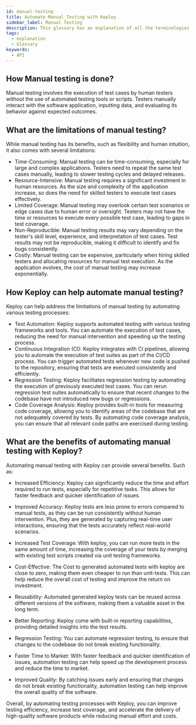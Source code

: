 ```yaml
---
id: manual-testing
title: Automate Manual Testing with Keploy
sidebar_label: Manual Testing
description: This glossary has an explanation of all the terminologies that beginners find difficult to understand at first glance.
tags:
  - explanation
  - Glossary
keywords:
  - API
---
```


## How Manual testing is done?

Manual testing involves the execution of test cases by human testers without the use of automated testing tools or scripts. Testers manually interact with the software application, inputting data, and evaluating its behavior against expected outcomes.

## What are the limitations of manual testing?

While manual testing has its benefits, such as flexibility and human intuition, it also comes with several limitations:

- Time-Consuming: Manual testing can be time-consuming, especially for large and complex applications. Testers need to repeat the same test cases manually, leading to slower testing cycles and delayed releases.
- Resource-Intensive: Manual testing requires a significant investment in human resources. As the size and complexity of the application increase, so does the need for skilled testers to execute test cases effectively.
- Limited Coverage: Manual testing may overlook certain test scenarios or edge cases due to human error or oversight. Testers may not have the time or resources to execute every possible test case, leading to gaps in test coverage.
- Non-Reproducible: Manual testing results may vary depending on the tester's skill level, experience, and interpretation of test cases. Test results may not be reproducible, making it difficult to identify and fix bugs consistently.
- Costly: Manual testing can be expensive, particularly when hiring skilled testers and allocating resources for manual test execution. As the application evolves, the cost of manual testing may increase exponentially.

## How Keploy can help automate manual testing?

Keploy can help address the limitations of manual testing by automating various testing processes:

- Test Automation: Keploy supports automated testing with various testing frameworks and tools. You can automate the execution of test cases, reducing the need for manual intervention and speeding up the testing process.
- Continuous Integration (CI): Keploy integrates with CI pipelines, allowing you to automate the execution of test suites as part of the CI/CD process. You can trigger automated tests whenever new code is pushed to the repository, ensuring that tests are executed consistently and efficiently.
- Regression Testing: Keploy facilitates regression testing by automating the execution of previously executed test cases. You can rerun regression test suites automatically to ensure that recent changes to the codebase have not introduced new bugs or regressions.
- Code Coverage Analysis: Keploy provides built-in tools for measuring code coverage, allowing you to identify areas of the codebase that are not adequately covered by tests. By automating code coverage analysis, you can ensure that all relevant code paths are exercised during testing.

## What are the benefits of automating manual testing with Keploy?

Automating manual testing with Keploy can provide several benefits. Such as:

- Increased Efficiency: Keploy can significantly reduce the time and effort required to run tests, especially for repetitive tasks. This allows for faster feedback and quicker identification of issues.

- Improved Accuracy: Keploy tests are less prone to errors compared to manual tests, as they can be run consistently without human intervention. Plus, they are generated by capturing real-time user interactions, ensuring that the tests accurately reflect real-world scenarios.

- Increased Test Coverage: With keploy, you can run more tests in the same amount of time, increasing the coverage of your tests by merging with existing test scripts created via unit testing frameworks.

- Cost-Effective: The Cost to generated automated tests with keploy are close to zero, making them even cheaper to run than unit-tests. This can help reduce the overall cost of testing and improve the return on investment.

- Reusability: Automated generated keploy tests can be reused across different versions of the software, making them a valuable asset in the long term.

- Better Reporting: Keploy come with built-in reporting capabilities, providing detailed insights into the test results.

- Regression Testing: You can automate regression testing, to ensure that changes to the codebase do not break existing functionality.

- Faster Time to Market: With faster feedback and quicker identification of issues, automation testing can help speed up the development process and reduce the time to market.

- Improved Quality: By catching issues early and ensuring that changes do not break existing functionality, automation testing can help improve the overall quality of the software.

Overall, by automating testing processes with Keploy, you can improve testing efficiency, increase test coverage, and accelerate the delivery of high-quality software products while reducing manual effort and costs.
